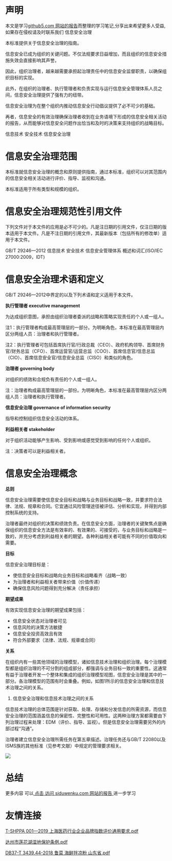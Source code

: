 # 声明 
本文是学习[github5.com 网站的报告](https://siduwenku.com/view/list/report?f=first)而整理的学习笔记,分享出来希望更多人受益,如果存在侵权请及时联系我们
信息安全治理  
  
本标准提供关于信息安全治理的指南。  
  
信息安全已成为组织的关键问题。不仅法规要求日益增加，而且组织的信息安全措施失效会直接影响其声誉。  
  
因此，组织治理者，越来越需要承担起治理责任中的信息安全监督职责，以确保组织目标的实现。  
  
此外，在组织的治理者、执行管理者和负责实现与运行信息安全管理体系人员之间，信息安全治理提供了强有力的纽带。  
  
信息安全治理为在整个组织内推动信息安全行动倡议提供了必不可少的基础。  
  
再者，信息安全的有效治理确保治理者收到在业务语境下形成的信息安全相关活动的报告，从而能够对信息安全问题作出恰当和及时的决策来支持组织的战略目标。  
  
信息技术 安全技术 信息安全治理  
  
# 信息安全治理范围  
  
本标准就信息安全治理的概念和原则提供指南，通过本标准，组织可以对其范围内的信息安全相关活动进行评价、指导、监视和沟通。  
  
本标准适用于所有类型和规模的组织。  
  
# 信息安全治理规范性引用文件  
  
下列文件对于本文件的应用是必不可少的。凡是注日期的引用文件，仅注日期的版本适用于本文件。凡是不注日期的引用文件，其最新版本（包括所有的修改单）适用于本文件。  
  
GB/T 29246—2012 信息技术 安全技术 信息安全管理体系 概述和词汇(ISO/IEC 27000:2009，IDT)  
  
# 信息安全治理术语和定义  
  
GB/T 29246—2012中界定的以及下列术语和定义适用于本文件。  
  
**执行管理者 executive management**  
  
为达成组织意图，承担由组织治理者委派的战略和策略实现责任的个人或一组人。  
  
注1：执行管理者构成最高管理层的一部分。为明晰角色，本标准在最高管理层内区分两组人员：治理者和执行管理者。  
  
注2：执行管理者可包括首席执行官/行政总裁（CEO）、政府机构领导、首席财务官/财务总监（CFO）、首席运营官/运营总监（COO）、首席信息官/信息总监（CIO）、首席信息安全官/信息安全总监（CISO）和类似的角色。  
  
**治理者 governing body**  
  
对组织的绩效和合规负有责任的个人或一组人。  
  
注：治理者构成最高管理层的一部份。为明晰角色，本标准在最高管理层内区分两组人员：治理者和执行管理者。  
  
**信息安全治理 governance of information security**  
  
指导和控制组织信息安全活动的体系。  
  
**利益相关者 stakeholder**  
  
对于组织活动能够产生影响、受到影响或感觉受到影响的任何个人或组织。  
  
注：决策者可以是利益相关者。  
  
# 信息安全治理概念  
  
**总则**   
  
信息安全治理需要使信息安全目标和战略与业务目标和战略一致，并要求符合法律、法规、规章和合同。它宜通过风险管理途径被评估、分析和实现，并得到内部控制系统的支持。  
  
治理者最终对组织的决策和绩效负责。在信息安全方面，治理者的关键聚焦点是确保组织的信息安全方法是有效率的、有效果的、可接受的，与业务目标和战略是一致的，并充分考虑到利益相关者的期望。各种利益相关者可能有不同的价值取向和需要。  
  
**目标**   
  
信息安全治理目标是：  
  
-   使信息安全目标和战略向业务目标和战略看齐（战略一致）  
-   为治理者和利益相关者带来价值（价值传递）  
-   确保信息风险问题得到充分解决（责任承担）  
  
**期望成果**   
  
有效实现信息安全治理的期望成果包括：  
  
-   信息安全状态对治理者可见  
-   信息风险的决策方法敏捷  
-   信息安全投资高效且有效  
-   符合外部要求（法律、法规、规章或合同）  
  
**关系**   
  
在组织内有一些其他领域的治理模型，诸如信息技术治理和组织治理。每个治理模型都是组织治理的不可分割的组成部分，都强调与业务目标一致的重要性。这通常有益于治理者开发一个整体和集成的组织治理模型视图，信息安全治理是其中的一部分。各治理模型的范围有时会重叠。例如，如图1所示的信息安全治理和信息技术治理之间的关系。  
  
1.  信息安全治理和信息技术治理之间的关系  
  
信息技术治理的总体范围是针对获取、处理、存储和分发信息的所需资源，而信息安全治理的范围涵盖信息的保密性、完整性和可用性。这两种治理方案都需要由下列治理过程来处理：EDM（评价、指导、监视）。但是信息安全治理需要另外的内部过程“沟通”。  
  
治理者建立信息安全治理所需任务在第五章描述。治理任务还与GB/T 22080以及ISMS族的其他标准（见参考文献）中规定的管理要求相关。  
  

![](http://public.host.github5.com/media/fengmian.png)
# 总结 
 更多内容 可以[ 点击 访问 siduwenku.com 网站的报告 ](https://siduwenku.com/view/list/report?f=2023)进一步学习

# 友情连接
[T-SHPPA 001—2019 上海医药行业企业品牌指数评价通用要求.pdf](http://github5.com/view/74581?f=new)

[达州市莲花湖湿地保护条例.pdf](http://github5.com/view/80241?f=new)

[DB37-T 3439.44-2018 鲁菜 海鲜拌凉粉 山东省.pdf](http://github5.com/view/36522?f=new)
